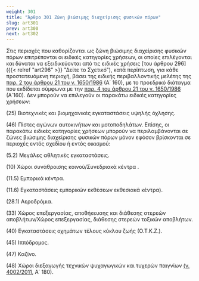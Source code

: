 ```yaml
---
weight: 301
title: "Άρθρο 301 Ζώνη βιώσιμης διαχείρισης φυσικών πόρων"
slug: art301
prev: art300
next: art302
---
```


Στις περιοχές που καθορίζονται ως ζώνη βιώσιμης διαχείρισης φυσικών πόρων επιτρέπονται οι ειδικές κατηγορίες χρήσεων, οι οποίες επιλέγονται και δύναται να εξειδικεύονται από τις ειδικές χρήσεις [του άρθρου 296]({{< relref "art296" >}} "Δείτε το Σχετικό"), κατά περίπτωση, για κάθε προστατευόμενη περιοχή, βάσει της ειδικής περιβαλλοντικής μελέτης της <a href="https://ia37rg02wpsa01.blob.core.windows.net/fek/01/1986/19860100160.pdf" title="Δείτε το Σχετικό">παρ. 2 του άρθρου 21 του ν. 1650/1986</a> (Α΄ 160), με το προεδρικό διάταγμα που εκδίδεται σύμφωνα με την <a href="https://ia37rg02wpsa01.blob.core.windows.net/fek/01/1986/19860100160.pdf" title="Δείτε το Σχετικό">παρ. 4 του άρθρου 21 του ν. 1650/1986</a> (Α΄160). Δεν μπορούν να επιλεγούν οι παρακάτω ειδικές κατηγορίες χρήσεων:

\(25\) Βιοτεχνικές και βιομηχανικές εγκαταστάσεις υψηλής όχλησης.

\(46\) Πίστες αγώνων αυτοκινήτων και μοτοποδηλάτων. Επίσης, οι παρακάτω ειδικές κατηγορίες χρήσεων μπορούν να περιλαμβάνονται σε ζώνες βιώσιμης διαχείρισης φυσικών πόρων μόνον εφόσον βρίσκονται σε περιοχές εντός σχεδίου ή εντός οικισμού:

(5.2) Μεγάλες αθλητικές εγκαταστάσεις.

\(10\) Χώροι συνάθροισης κοινού/Συνεδριακά κέντρα .

(11.5) Εμπορικά κέντρα.

(11.6) Εγκαταστάσεις εμπορικών εκθέσεων εκθεσιακά κέντρα).

(28.1) Αεροδρόμια.

\(33\) Χώρος επεξεργασίας, αποθήκευσης και διάθεσης στερεών αποβλήτων/Χώρος επεξεργασίας, διάθεσης στερεών τοξικών αποβλήτων.

\(40\) Εγκαταστάσεις οχημάτων τέλους κύκλου ζωής (Ο.Τ.Κ.Ζ.).

\(45\) Ιππόδρομος.

\(47\) Καζίνο.

\(48\) Χώροι διεξαγωγής τεχνικών ψυχαγωγικών και τυχερών παιγνίων <a href="https://ia37rg02wpsa01.blob.core.windows.net/fek/01/2011/20110100180.pdf" title="Δείτε το Σχετικό">(ν. 4002/2011</a>, Α΄ 180).


